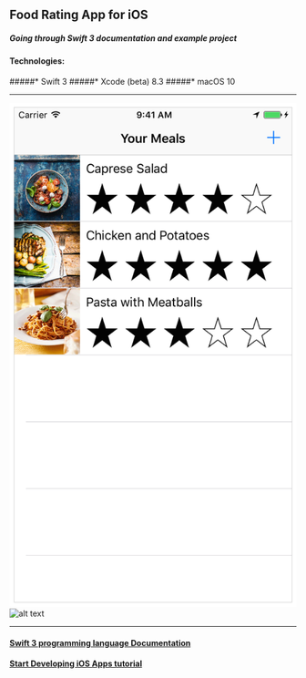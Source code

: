 ## Food Rating App for iOS

##### Going through Swift 3 documentation and example project

#### Technologies:
#####* Swift 3
#####* Xcode (beta) 8.3
#####* macOS 10
***
![alt text](/preview/previewApp.png?raw=true "app preview")
![alt text](http://ffried.codes/content/images/2016/09/Screen-Shot-2016-07-13-at-6.13.24-PM.png)
***
#### [Swift 3 programming language Documentation](https://developer.apple.com/library/content/documentation/Swift/Conceptual/Swift_Programming_Language/TheBasics.html#//apple_ref/doc/uid/TP40014097-CH5-ID309)
#### [Start Developing iOS Apps tutorial](https://developer.apple.com/library/content/referencelibrary/GettingStarted/DevelopiOSAppsSwift/index.html#//apple_ref/doc/uid/TP40015214-CH2-SW1)
